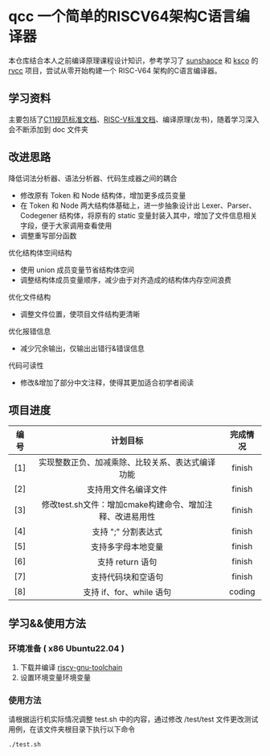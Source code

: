 # qcc 一个简单的RISCV64架构C语言编译器
本仓库结合本人之前编译原理课程设计知识，参考学习了 [sunshaoce](https://github.com/sunshaoce) 和 [ksco](https://github.com/ksco) 的 [rvcc](https://github.com/sunshaoce/rvcc) 项目，尝试从零开始构建一个 RISC-V64 架构的C语言编译器。

## 学习资料
主要包括了[C11规范标准文档](doc/n1570.pdf)、[RISC-V标准文档](doc/RISC-V-Reader-Chinese-v2p12017.pdf)、编译原理(龙书)，随着学习深入会不断添加到 doc 文件夹

## 改进思路
降低词法分析器、语法分析器、代码生成器之间的耦合
- 修改原有 Token 和 Node 结构体，增加更多成员变量
- 在 Token 和 Node 两大结构体基础上，进一步抽象设计出 Lexer、Parser、Codegener 结构体，将原有的 static 变量封装入其中，增加了文件信息相关字段，便于大家调用查看使用
- 调整重写部分函数

优化结构体空间结构
- 使用 union 成员变量节省结构体空间
- 调整结构体成员变量顺序，减少由于对齐造成的结构体内存空间浪费

优化文件结构
- 调整文件位置，使项目文件结构更清晰

优化报错信息
- 减少冗余输出，仅输出出错行&错误信息

代码可读性
- 修改&增加了部分中文注释，使得其更加适合初学者阅读

## 项目进度
|编号|计划目标|完成情况|
|:----:|:----:|:----:|
| [1] | 实现整数正负、加减乘除、比较关系、表达式编译功能 | finish |
| [2] | 支持用文件名编译文件 | finish |
| [3] | 修改test.sh文件：增加cmake构建命令、增加注释、改进易用性 | finish |
| [4] | 支持 ";" 分割表达式 | finish |
| [5] | 支持多字母本地变量 | finish |
| [6] | 支持 return 语句 | finish |
| [7] | 支持代码块和空语句 | finish |
| [8] | 支持 if、for、while 语句 | coding |


## 学习&&使用方法
### 环境准备 ( x86 Ubuntu22.04 )
1. 下载并编译 [riscv-gnu-toolchain](https://github.com/riscv-collab/riscv-gnu-toolchain) 
2. 设置环境变量环境变量

### 使用方法
请根据运行机实际情况调整 test.sh 中的内容，通过修改 /test/test 文件更改测试用例，在该文件夹根目录下执行以下命令

    ./test.sh


